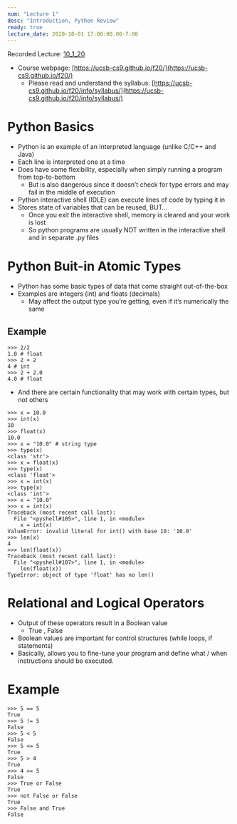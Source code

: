 ```yaml
---
num: "Lecture 1"
desc: "Introduction, Python Review"
ready: true
lecture_date: 2020-10-01 17:00:00.00-7:00
---
```


Recorded Lecture: [10_1_20](https://drive.google.com/file/d/1g0erJcOZAAcIiVdvlLs5zgs6aLjQscqS/view?usp=sharing)

* Course webpage: [https://ucsb-cs9.github.io/f20/](https://ucsb-cs9.github.io/f20/)
	* Please read and understand the syllabus: [https://ucsb-cs9.github.io/f20/info/syllabus/](https://ucsb-cs9.github.io/f20/info/syllabus/)

# Python Basics

* Python is an example of an interpreted language (unlike C/C++ and Java)
* Each line is interpreted one at a time
* Does have some flexibility, especially when simply running a program from top-to-bottom
	* But is also dangerous since it doesn’t check for type errors and may fail in the middle of execution
* Python interactive shell (IDLE) can execute lines of code by typing it in
* Stores state of variables that can be reused, BUT…
	* Once you exit the interactive shell, memory is cleared and your work is lost
	* So python programs are usually NOT written in the interactive shell and in separate .py files

# Python Buit-in Atomic Types

* Python has some basic types of data that come straight out-of-the-box
* Examples are integers (int) and floats (decimals)
	* May affect the output type you’re getting, even if it’s numerically the same

## Example

```
>>> 2/2
1.0 # float
>>> 2 + 2
4 # int
>>> 2 + 2.0
4.0 # float
```

* And there are certain functionality that may work with certain types, but not others

```
>>> x = 10.0
>>> int(x)
10
>>> float(x)
10.0
>>> x = "10.0" # string type
>>> type(x)
<class 'str'>
>>> x = float(x)
>>> type(x)
<class 'float'>
>>> x = int(x)
>>> type(x)
<class 'int'>
>>> x = "10.0"
>>> x = int(x)
Traceback (most recent call last):
  File "<pyshell#105>", line 1, in <module>
    x = int(x)
ValueError: invalid literal for int() with base 10: '10.0'
>>> len(x)
4
>>> len(float(x))
Traceback (most recent call last):
  File "<pyshell#107>", line 1, in <module>
    len(float(x))
TypeError: object of type 'float' has no len()
```

# Relational and Logical Operators

* Output of these operators result in a Boolean value
	* True , False
* Boolean values are important for control structures (while loops, if statements)
* Basically, allows you to fine-tune your program and define what / when instructions should be executed.

# Example

```
>>> 5 == 5
True
>>> 5 != 5
False
>>> 5 < 5
False
>>> 5 <= 5
True
>>> 5 > 4
True
>>> 4 >= 5
False
>>> True or False
True
>>> not False or False
True
>>> False and True
False
```





